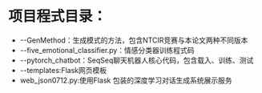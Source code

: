 # 项目程式目录：
* --GenMethod：生成模式的方法，包含NTCIR竞赛与本论文两种不同版本
* --five_emotional_classifier.py：情感分类器训练程式码
* --pytorch_chatbot：SeqSeq聊天机器人核心代码，包含载入、训练、测试
* --templates:Flask网页模板
* web_json0712.py:使用Flask 包装的深度学习对话生成系统展示服务

